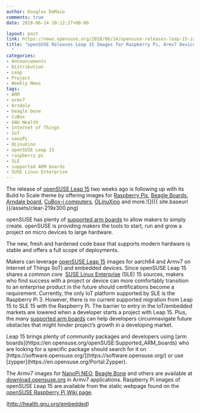 ```yaml
---
author: Douglas DeMaio
comments: true
date: 2018-06-14 10:12:27+00:00

layout: post
link: https://news.opensuse.org/2018/06/14/opensuse-releases-leap-15-images-for-raspberry-pi-armv7-devices/
title: "openSUSE Releases Leap 15 Images for Raspberry Pi, Armv7 Devices\
  "
categories:
- Announcements
- Distribution
- Leap
- Project
- Weekly News
tags:
- ARM
- armv7
- Arndale
- beagle bone
- CuBox
- GNU Health
- Internet of Things
- IoT
- nanoPi
- OLinuXino
- openSUSE Leap 15
- raspberry pi
- SLE
- supported ARM boards
- SUSE Linux Enterprise
---
```

The release of [openSUSE Leap 15](https://news.opensuse.org/2018/05/25/based-on-enterprise-code-tested-millions-of-times-opensuse-leap-15-released/) two weeks ago is following up with its Build to Scale theme by offering images for [Raspberry Pis](https://www.raspberrypi.org/), [Beagle Boards](https://beagleboard.org/), [Arndale board](https://en.wikipedia.org/wiki/Arndale_Board), [CuBox-i computers](https://www.solid-run.com/nxp-family/cubox-i/), [OLinuXino](https://www.olimex.com/Products/OLinuXino/open-source-hardware) and more.![]({{ site.baseurl }}/assets/clear-219x300.png)

openSUSE has plenty of [supported arm boards](https://en.opensuse.org/openSUSE:Supported_ARM_boards) to allow makers to simply create. openSUSE is providing makers the tools to start, run and grow a project on micro devices to large hardware.

The new, fresh and hardened code base that supports modern hardware is stable and offers a full scope of deployments.

Makers can leverage [openSUSE Leap 15](https://news.opensuse.org/2018/05/25/based-on-enterprise-code-tested-millions-of-times-opensuse-leap-15-released/) images for aarch64 and Armv7 on Internet of Things (IoT) and embedded devices. Since openSUSE Leap 15 shares a common core  [SUSE Linux Enterprise](https://www.suse.com/products/server/) (SLE) 15 sources, makers who find success with a project or device can more comfortably transition to an enterprise product in the future should certifications become a requirement. Currently, the only IoT platform supported by SLE is the Raspberry Pi 3. However, there is no current supported migration from Leap 15 to SLE 15 with the Raspberry Pi. The barrier to entry in the IoT/embedded markets are lowered when a developer starts a project with Leap 15. Plus, the many [supported arm boards](https://en.opensuse.org/openSUSE:Supported_ARM_boards) can help developers circumnavigate future obstacles that might hinder project’s growth in a developing market.

<!-- more -->Leap 15 brings plenty of community packages and developers using [arm boards](https://en.opensuse.org/openSUSE:Supported_ARM_boards) who are looking for a specific package should search for it on [https://software.opensuse.org/](https://software.opensuse.org/) or use [zypper](https://en.opensuse.org/Portal:Zypper).

The Armv7 images for [NanoPi NEO](http://wiki.friendlyarm.com/wiki/index.php/NanoPi_NEO), [Beagle Bone](https://beagleboard.org/bone) and others are available at [download.opensuse.org](http://download.opensuse.org/ports/armv7hl/distribution/leap/15.0/appliances/) in Armv7 applications. Raspberry Pi images of openSUSE Leap 15 are available from the static webpage found on the [openSUSE Raspberry Pi Wiki page](https://en.opensuse.org/HCL:Raspberry_Pi3).

(http://health.gnu.org/embedded)		
